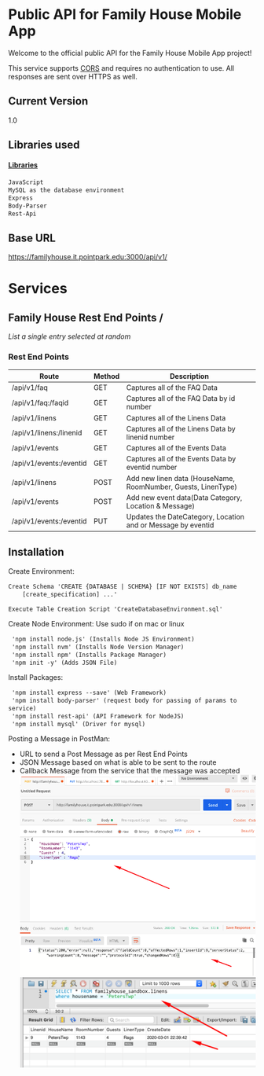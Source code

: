 # Public API for Family House Mobile App
Welcome to the official public API for the Family House Mobile App project!

This service supports [CORS](https://developer.mozilla.org/en-US/docs/Web/HTTP/CORS) and requires no authentication to use. All responses are sent over HTTPS as well.

## Current Version
1.0

## Libraries used

#### [Libraries](https://www.npmjs.com/)
```
JavaScript
MySQL as the database environment
Express
Body-Parser
Rest-Api
```

## Base URL
https://familyhouse.it.pointpark.edu:3000/api/v1/

# Services
## **Family House Rest End Points** /

*List a single entry selected at random*

### Rest End Points
Route | Method | Description
| --- | --- | --- 
| /api/v1/faq | GET| Captures all of the FAQ Data | 
| /api/v1/faq:/faqid | GET| Captures all of the FAQ Data by id number| 
| /api/v1/linens | GET | Captures all of the Linens Data | 
| /api/v1/linens:/linenid | GET | Captures all of the Linens Data by linenid number | 
| /api/v1/events | GET | Captures all of the Events Data | 
| /api/v1/events:/eventid | GET | Captures all of the Events Data by eventid number | 
| /api/v1/linens | POST | Add new linen data (HouseName, RoomNumber, Guests, LinenType) | 
| /api/v1/events | POST | Add new event data(Data Category, Location & Message) | 
| /api/v1/events:/eventid | PUT | Updates the DateCategory, Location and or Message by eventid| 





## Installation

Create Environment:

```
Create Schema 'CREATE {DATABASE | SCHEMA} [IF NOT EXISTS] db_name
    [create_specification] ...'
```
```
Execute Table Creation Script 'CreateDatabaseEnvironment.sql'
```
Create Node Environment:
Use sudo if on mac or linux
```
 'npm install node.js' (Installs Node JS Environment)
 'npm install nvm' (Installs Node Version Manager)
 'npm install npm' (Installs Package Manager)
 'npm init -y' (Adds JSON File)
```
Install Packages:
```
 'npm install express --save' (Web Framework)
 'npm install body-parser' (request body for passing of params to service)
 'npm install rest-api' (API Framework for NodeJS)
 'npm install mysql' (Driver for mysql)
```

Posting a Message in PostMan:
- URL to send a Post Message as per Rest End Points
- JSON Message based on what is able to be sent to the route
- Callback Message from the service that the message was accepted
![Linens Post Example](https://github.com/pointparkuniversity/familyhouseapi/blob/master/LinenPostMessage.png)
![Linens Output Example](https://github.com/pointparkuniversity/familyhouseapi/blob/master/LinensServiceOutput.png)
